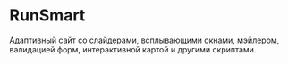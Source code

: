 # RunSmart
Адаптивный сайт со слайдерами, всплывающими окнами, мэйлером, валидацией форм, интерактивной картой и другими скриптами.
